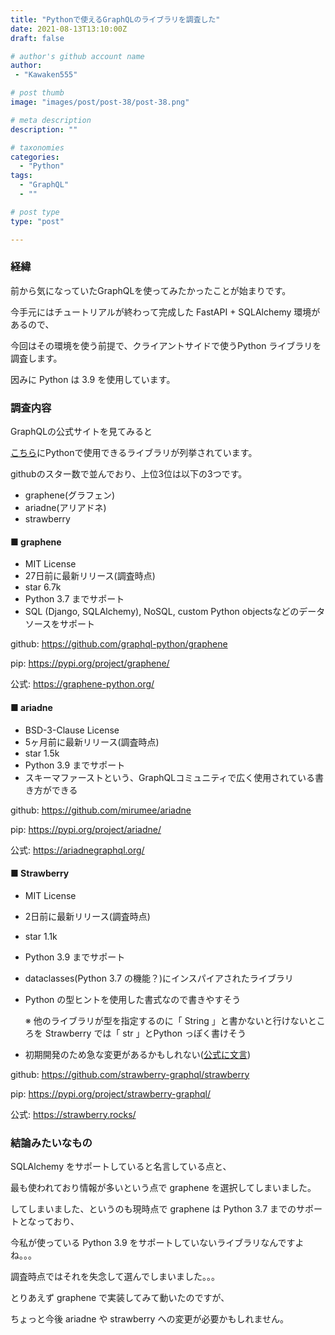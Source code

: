 ```yaml
---
title: "Pythonで使えるGraphQLのライブラリを調査した"
date: 2021-08-13T13:10:00Z
draft: false

# author's github account name
author:
 - "Kawaken555"

# post thumb
image: "images/post/post-38/post-38.png"

# meta description
description: ""

# taxonomies
categories: 
  - "Python"
tags:
  - "GraphQL"
  - ""

# post type
type: "post"

---
```


### 経緯   

前から気になっていたGraphQLを使ってみたかったことが始まりです。        

今手元にはチュートリアルが終わって完成した FastAPI + SQLAlchemy 環境があるので、     

今回はその環境を使う前提で、クライアントサイドで使うPython ライブラリを調査します。     

因みに Python は 3.9 を使用しています。



### 調査内容   

GraphQLの公式サイトを見てみると  

[こちら](https://graphql.org/code/#python)にPythonで使用できるライブラリが列挙されています。    

githubのスター数で並んでおり、上位3位は以下の3つです。



* graphene(グラフェン)
* ariadne(アリアドネ)
* strawberry





#### ■ graphene

* MIT License
* 27日前に最新リリース(調査時点)
* star 6.7k    
* Python 3.7 までサポート
* SQL (Django, SQLAlchemy), NoSQL, custom Python objectsなどのデータソースをサポート   



github:  https://github.com/graphql-python/graphene  

pip:   https://pypi.org/project/graphene/  

公式: https://graphene-python.org/  



#### ■ ariadne

* BSD-3-Clause License
* 5ヶ月前に最新リリース(調査時点)
* star 1.5k    
* Python 3.9 までサポート
* スキーマファーストという、GraphQLコミュニティで広く使用されている書き方ができる



github:  https://github.com/mirumee/ariadne  

pip:   https://pypi.org/project/ariadne/  

公式: https://ariadnegraphql.org/ 



#### 



#### ■ Strawberry

* MIT License

* 2日前に最新リリース(調査時点)

* star 1.1k    

* Python 3.9 までサポート

* dataclasses(Python 3.7 の機能？)にインスパイアされたライブラリ   

* Python の型ヒントを使用した書式なので書きやすそう     

  ※ 他のライブラリが型を指定するのに「 String 」と書かないと行けないところを Strawberry では「 str 」とPython っぽく書けそう

* 初期開発のため急な変更があるかもしれない([公式に文言](https://strawberry.rocks/docs/general/why#why-should-you-use-strawberry))





github:  https://github.com/strawberry-graphql/strawberry  

pip:   https://pypi.org/project/strawberry-graphql/  

公式: https://strawberry.rocks/   





### 結論みたいなもの     

SQLAlchemy をサポートしていると名言している点と、

最も使われており情報が多いという点で graphene を選択してしまいました。   

してしまいました、というのも現時点で graphene は Python 3.7 までのサポートとなっており、   

今私が使っている Python 3.9 をサポートしていないライブラリなんですよね。。。

調査時点ではそれを失念して選んでしまいました。。。



とりあえず graphene で実装してみて動いたのですが、   

ちょっと今後 ariadne や strawberry への変更が必要かもしれません。     

